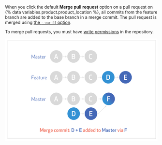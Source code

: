 When you click the default **Merge pull request** option on a pull request on {% data variables.product.product_location %}, all commits from the feature branch are added to the base branch in a merge commit. The pull request is merged using [the `--no-ff` option](https://git-scm.com/docs/git-merge#_fast_forward_merge).

To merge pull requests, you must have [write permissions](/articles/repository-permission-levels-for-an-organization/) in the repository.

![standard-merge-commit-diagram](/assets/images/help/pull_requests/standard-merge-commit-diagram.png)
